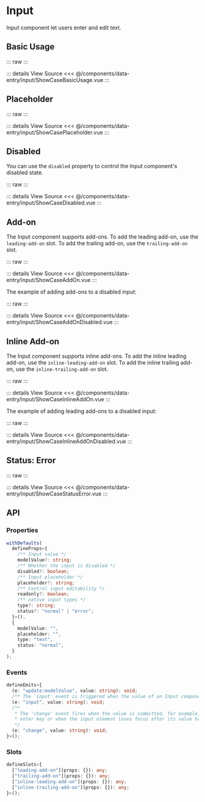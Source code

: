 <script setup lang='ts'>
import ShowCaseBasicUsage from './ShowCaseBasicUsage.vue'
import ShowCasePlaceholder from './ShowCasePlaceholder.vue'
import ShowCaseDisabled from './ShowCaseDisabled.vue'
import ShowCaseAddOn from './ShowCaseAddOn.vue'
import ShowCaseAddOnDisabled from './ShowCaseAddOnDisabled.vue'
import ShowCaseInlineAddOn from './ShowCaseInlineAddOn.vue'
import ShowCaseInlineAddOnDisabled from './ShowCaseInlineAddOnDisabled.vue'
import ShowCaseStatusError from './ShowCaseStatusError.vue'
</script>

# Input

Input component let users enter and edit text.

## Basic Usage

::: raw
<ShowCaseBasicUsage class="vp-raw" />
:::

::: details View Source
<<< @/components/data-entry/input/ShowCaseBasicUsage.vue
:::

## Placeholder

::: raw
<ShowCasePlaceholder class="vp-raw" />
:::

::: details View Source
<<< @/components/data-entry/input/ShowCasePlaceholder.vue
:::

## Disabled

You can use the `disabled` property to control the Input component's disabled state.

::: raw
<ShowCaseDisabled class="vp-raw" />
:::

::: details View Source
<<< @/components/data-entry/input/ShowCaseDisabled.vue
:::

## Add-on

The Input component supports add-ons. To add the leading add-on, use the `leading-add-on` slot. To add the trailing add-on, use the `trailing-add-on` slot.

::: raw
<ShowCaseAddOn class=vp-raw />
:::

::: details View Source
<<< @/components/data-entry/input/ShowCaseAddOn.vue
:::

The example of adding add-ons to a disabled input:

::: raw
<ShowCaseAddOnDisabled class=vp-raw />
:::

::: details View Source
<<< @/components/data-entry/input/ShowCaseAddOnDisabled.vue
:::

## Inline Add-on

The Input component supports inline add-ons. To add the inline leading add-on, use the `inline-leading-add-on` slot. To add the inline trailing add-on, use the `inline-trailing-add-on` slot.

::: raw
<ShowCaseInlineAddOn class=vp-raw />
:::

::: details View Source
<<< @/components/data-entry/input/ShowCaseInlineAddOn.vue
:::

The example of adding leading add-ons to a disabled input:

::: raw
<ShowCaseInlineAddOnDisabled class=vp-raw />
:::

::: details View Source
<<< @/components/data-entry/input/ShowCaseInlineAddOnDisabled.vue
:::

## Status: Error

::: raw
<ShowCaseStatusError class=vp-raw />
:::

::: details View Source
<<< @/components/data-entry/input/ShowCaseStatusError.vue
:::

## API

### Properties

```ts
withDefaults(
  defineProps<{
    /** Input value */
    modelValue?: string;
    /** Whether the input is disabled */
    disabled?: boolean;
    /** Input placeholder */
    placeholder?: string;
    /** Control input editability */
    readonly?: boolean;
    /** native input types */
    type?: string;
    status?: "normal" | "error";
  }>(),
  {
    modelValue: "",
    placeholder: "",
    type: "text",
    status: "normal",
  }
);
```

### Events

```ts
defineEmits<{
  (e: "update:modelValue", value: string): void;
  /** The 'input' event is triggered when the value of an Input components changes. */
  (e: "input", value: string): void;
  /**
   * The 'change' event fires when the value is committed, for example, by pressing the
   * enter key or when the input element loses focus after its value has been changed
   */
  (e: "change", value: string): void;
}>();
```

### Slots

```ts
defineSlots<{
  ["leading-add-on"](props: {}): any;
  ["trailing-add-on"](props: {}): any;
  ["inline-leading-add-on"](props: {}): any;
  ["inline-trailing-add-on"](props: {}): any;
}>();
```
